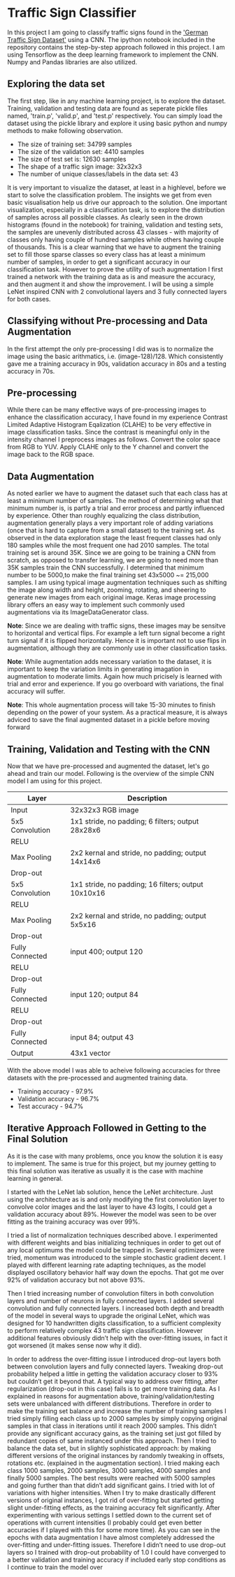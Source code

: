 # Traffic Sign Classifier
In this project I am going to classify traffic signs found in the ['German Traffic Sign Dataset'](http://benchmark.ini.rub.de/?section=gtsrb&subsection=dataset) using a CNN. The ipython notebook included in the repository contains the step-by-step approach followed in this project. I am using Tensorflow as the deep learning framework to implement the CNN. Numpy and Pandas libraries are also utilized. 

## Exploring the data set
The first step, like in any machine learning project, is to explore the dataset. Training, validation and testing data are found as seperate pickle files named, 'train.p', 'valid.p', and 'test.p' respectively. You can simply load the dataset using the pickle library and explore it using basic python and numpy methods to make following observation.
*	The size of training set: 34799 samples
*	The size of the validation set: 4410 samples
*	The size of test set is: 12630 samples
*	The shape of a traffic sign image: 32x32x3
*	The number of unique classes/labels in the data set: 43

It is very important to visualize the dataset, at least in a highlevel, before we start to solve the classification problem. The insights we get from even basic visualisation help us drive our approach to the solution. One important visualization, especially in a classification task, is to explore the distribution of samples across all possible classes. As clearly seen in the drown histograms (found in the notebook) for training, validation and testing sets, the samples are unevenly distributed across 43 classes - with majority of classes only having couple of hundred samples while others having couple of thousands. This is a clear warning that we have to augment the training set to fill those sparse classes so every class has at least a minimum number of samples, in order to get a significant accuracy in our classification task. However to prove the utility of such augmentation I first trained a network with the training data as is and measure the accuracy, and then augment it and show the improvement. I will be using a simple LeNet inspired CNN with 2 convolutional layers and 3 fully connected layers for both cases. 

## Classifying without Pre-processing and Data Augmentation
In the first attempt the only pre-processing I did was is to normalize the image using the basic arithmatics, i.e. (image-128)/128. Which consistently gave me a training accuracy in 90s, validation accuracy in 80s and a testing accuracy in 70s.

## Pre-processing
While there can be many effective ways of pre-processing images to enhance the classification accuracy, I have found in my experience Contrast Limited Adaptive Histogram Eqalization (CLAHE) to be very effective in image classification tasks. Since the contrast is meaningful only in the intensity channel I preprocess images as follows. Convert the color space from RGB to YUV. Apply CLAHE only to the Y channel and convert the image back to the RGB space.

## Data Augmentation
As noted earlier we have to augment the dataset such that each class has at least a minimum number of samples. The method of determining what that minimum number is, is partly a trial and error process and partly influenced by experience. Other than roughly equalizing the class distribution, augmentation generally plays a very important role of adding variations (once that is hard to capture from a small dataset) to the training set. As observed in the data exploration stage the least frequent classes had only 180 samples while the  most frequent one had 2010 samples. The total training set is around 35K. Since we are going to be training a CNN from scratch, as opposed to transfer learning, we are going to need more than 35K samples train the CNN successfully. I determined that minimum number to be 5000,to make the final training set 43x5000 ~= 215,000 samples. I am using typical image augmentation techniques such as shifting the image along width and height, zooming, rotating, and sheering to generate new images from each original image. Keras image processing library offers an easy way to implement such commonly used augmentations via its ImageDataGenerator class.   

**Note**: Since we are dealing with traffic signs, these images may be sensitve to horizontal and vertical flips. For example a left turn signal become a right turn signal if it is flipped horizontally. Hence it is important not to use flips in augmentation, although they are commonly use in other classification tasks.

**Note**: While augmentation adds necessary variation to the dataset, it is important to keep the variation limits in generating imagation in augmentation to moderate limits. Again how much pricisely is learned with trial and error and experience. If you go overboard with variations, the final accuracy will suffer.

**Note**: This whole augmentation process will take 15-30 minutes to finish depending on the power of your system. As a practical measure, it is always adviced to save the final augmented dataset in a pickle before moving forward

## Training, Validation and Testing with the CNN
Now that we have pre-processed and augmented the dataset, let's go ahead and train our model. Following is the overview of the simple CNN model I am using for this project.

Layer    | Description
-------- | -----------
Input | 32x32x3 RGB image
5x5 Convolution | 1x1 stride, no padding; 6 filters; output 28x28x6
RELU |       
Max Pooling | 2x2 kernal and stride, no padding; output 14x14x6
Drop-out |    
5x5 Convolution | 1x1 stride, no padding; 16 filters; output 10x10x16
RELU |     
Max Pooling | 2x2 kernal and stride, no padding; output 5x5x16
Drop-out |     
Fully Connected | input 400; output 120
RELU |     
Drop-out |    
Fully Connected | input 120; output 84
RELU |    
Drop-out |    
Fully Connected | input 84; output 43
Output | 43x1 vector

With the above model I was able to acheive following accuracies for three datasets with the pre-processed and augmented training data.
* Training accuracy - 97.9%
* Validation accuracy - 96.7%
* Test accuracy - 94.7%

## Iterative Approach Followed in Getting to the Final Solution
As it is the case with many problems, once you know the solution it is easy to implement. The same is true for this project, but my journey getting to this final solution was iterative as usually it is the case with machine learning in general.

I started with the LeNet lab solution, hence the LeNet architecture. Just using the architecture as is and only modifying the first convolution layer to convolve color images and the last layer to have 43 logits, I could get a validation accuracy about 89%. However the model was seen to be over fitting as the training accuracy was over 99%. 

I tried a list of normalization techniques described above. I experimented with different weights and bias initializing techniques in order to get out of any local optimums the model could be trapped in. Several optimizers were tried, momentum was introduced to the simple stochastic gradient decent. I played with different learning rate adapting techniques, as the model displayed oscillatory behavior half way down the epochs. That got me over 92% of validation accuracy but not above 93%.

Then I tried increasing number of convolution filters in both convolution layers and number of neurons in fully connected layers. I added several convolution and fully connected layers. I increased both depth and breadth of the model in several ways to upgrade the original LeNet, which was designed for 10 handwritten digits classification, to a sufficient complexity to perform relatively complex 43 traffic sign classification. However additional features obviously didn’t help with the over-fitting issues, in fact it got worsened (it makes sense now why it did).

In order to address the over-fitting issue I introduced drop-out layers both between convolution layers and fully connected layers. Tweaking drop-out probability helped a little in getting the validation accuracy closer to 93% but couldn’t get it beyond that.
A typical way to address over fitting, after regularization (drop-out in this case) fails is to get more training data. As I explained in reasons for augmentation above, training/validation/testing sets were unbalanced with different distributions. Therefore in order to make the training set balance and increase the number of training samples I tried simply filling each class up to 2000 samples by simply copying original samples in that class in iterations until it reach 2000 samples. This didn’t provide any significant accuracy gains, as the training set just got filled by redundant copies of same instanced under this approach. Then I tried to balance the data set, but in slightly sophisticated approach: by making different versions of the original instances by randomly tweaking in offsets, rotations etc. (explained in the augmentation section). I tried making each class 1000 samples, 2000 samples, 3000 samples, 4000 samples and finally 5000 samples. The best results were reached with 5000 samples and going further than that didn’t add significant gains. I tried with lot of variations with higher intensities. When I try to make drastically different versions of original instances, I got rid of over-fitting but started getting slight under-fitting effects, as the training accuracy felt significantly. After experimenting with various settings I settled down to the current set of operations with current intensities (I probably could get even better accuracies if I played with this for some more time). As you can see in the epochs with data augmentation I have almost completely addressed the over-fitting and under-fitting issues. Therefore I didn’t need to use drop-out layers so I trained with drop-out probability of 1.0
I could have converged to a better validation and training accuracy if included early stop conditions as I continue to train the model over 
